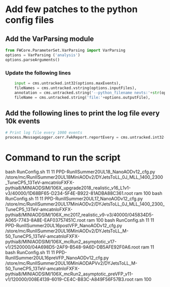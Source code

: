 # Add few patches to the python config files

## Add the VarParsing module

```python
from FWCore.ParameterSet.VarParsing import VarParsing
options = VarParsing ('analysis')
options.parseArguments()
```

### Update the following lines

```python
    input = cms.untracked.int32(options.maxEvents),
    fileNames = cms.untracked.vstring(options.inputFiles),
    annotation = cms.untracked.string('--python_filename nevts:'+str(options.maxEvents)),
    fileName = cms.untracked.string('file:'+options.outputFile),
```

## Add the following lines to print the log file every 10k events

```python
# Print log file every 1000 events
process.MessageLogger.cerr.FwkReport.reportEvery = cms.untracked.int32(1000)
```


# Command to run the script

bash RunConfig.sh 11 11 PPD-RunIISummer20UL18_NanoAODv12_cfg.py /store/mc/RunIISummer20UL18MiniAODv2/DYJetsToLL_0J_MLL_1400_2300_TuneCP5_13TeV-amcatnloFXFX-pythia8/MINIAODSIM/106X_upgrade2018_realistic_v16_L1v1-v3/40000/1D68BF65-D234-5F4E-B922-81ADBA88C361.root ram  100
bash RunConfig.sh 11 11 PPD-RunIISummer20UL17_NanoAODv12_cfg.py /store/mc/RunIISummer20UL17MiniAODv2/DYJetsToLL_0J_MLL_1400_2300_TuneCP5_13TeV-amcatnloFXFX-pythia8/MINIAODSIM/106X_mc2017_realistic_v9-v3/40000/045834D5-A065-7743-8A8E-EAF03757451C.root ram 100
bash RunConfig.sh 11 11 PPD-RunIISummer20UL16postVFP_NanoAODv12_cfg.py /store/mc/RunIISummer20UL16MiniAODv2/DYJetsToLL_M-50_TuneCP5_13TeV-amcatnloFXFX-pythia8/MINIAODSIM/106X_mcRun2_asymptotic_v17-v1/2520000/04A698D5-2AF9-B548-9A6D-DB5AFE92F0A6.root ram 11
bash RunConfig.sh 11 11 PPD-RunIISummer20UL16preVFP_NanoAODv12_cfg.py /store/mc/RunIISummer20UL16MiniAODAPVv2/DYJetsToLL_M-50_TuneCP5_13TeV-amcatnloFXFX-pythia8/MINIAODSIM/106X_mcRun2_asymptotic_preVFP_v11-v1/120000/008E4139-6019-CE4C-B83C-A849F56F57B3.root ram 100

